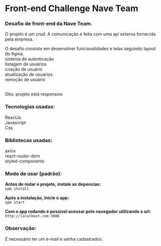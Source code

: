 <h1>Front-end Challenge Nave Team</h1>

<h3>Desafio de front-end da Nave Team.</h3>

O projeto é um crud. A comunicação é feita com uma api externa fornecida pela empresa.

O desafio consiste em desenvolver funcionalidades e telas seguindo layout do figma.<br/>
sistema de autenticação<br/>
listagem de usuários<br/>
criação de usuário<br/> 
atualização de usuários<br/>
remoção de usuário<br/><br/>

Obs: projeto está responsivo

<h3>Tecnologias usadas:</h3>
ReactJs<br/>
Javascript<br/>
Css

<h3>Bibliotecas usadas:</h3>
axios<br/>
react-router-dom<br/>
styled-components

<h3>Modo de usar (padrão):</h3>

<b>Antes de rodar o projeto, instale as depencias:</b><br/>
`npm install`
  
<b>Após a instalação, inicie o app:</b><br/>
  `npm start`

<b>Com o app rodando é possível acessar pelo navegador utilizando a url:</b><br/>
`http://localhost.com:3000`

<h3>Observação:</h3>
É necessário ter um e-mail e senha cadastrados.
